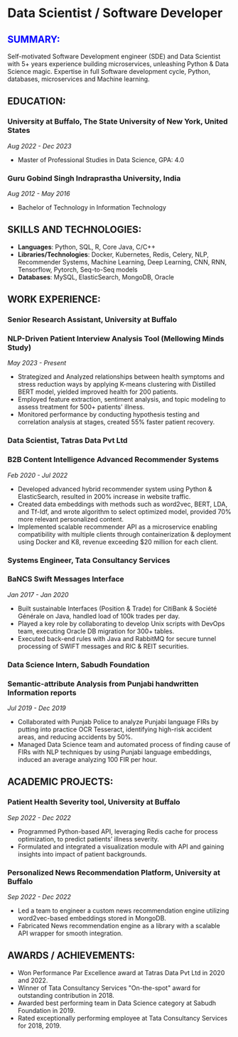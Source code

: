 # Data Scientist / Software Developer

<h2 style="color:blue;"> SUMMARY:</h2>
Self-motivated Software Development engineer (SDE) and Data Scientist with 5+ years experience building microservices, unleashing
Python & Data Science magic. Expertise in full Software development cycle, Python, databases, microservices and Machine learning.

## EDUCATION:
### University at Buffalo, The State University of New York, United States
_Aug 2022 - Dec 2023_
- Master of Professional Studies in Data Science, GPA: 4.0

### Guru Gobind Singh Indraprastha University, India
_Aug 2012 - May 2016_
- Bachelor of Technology in Information Technology

## SKILLS AND TECHNOLOGIES:
- **Languages**: Python, SQL, R, Core Java, C/C++
- **Libraries/Technologies**: Docker, Kubernetes, Redis, Celery, NLP, Recommender Systems, Machine Learning, Deep Learning, CNN, RNN, Tensorflow, Pytorch, Seq-to-Seq models
- **Databases**: MySQL, ElasticSearch, MongoDB, Oracle

## WORK EXPERIENCE:

### Senior Research Assistant, University at Buffalo 
### NLP-Driven Patient Interview Analysis Tool (Mellowing Minds Study)
_May 2023 - Present_  
- Strategized and Analyzed relationships between health symptoms and stress reduction ways by applying K-means clustering with Distilled BERT model, yielded improved health for 200 patients.
- Employed feature extraction, sentiment analysis, and topic modeling to assess treatment for 500+ patients' illness.
- Monitored performance by conducting hypothesis testing and correlation analysis at stages, created 55% faster patient recovery.

### Data Scientist, Tatras Data Pvt Ltd
### B2B Content Intelligence Advanced Recommender Systems
_Feb 2020 - Jul 2022_  
- Developed advanced hybrid recommender system using Python & ElasticSearch, resulted in 200% increase in website traffic.
- Created data embeddings with methods such as word2vec, BERT, LDA, and Tf-Idf, and wrote algorithm to select optimized model, provided 70% more relevant personalized content.
- Implemented scalable recommender API as a microservice enabling compatibility with multiple clients through containerization & deployment using Docker and K8, revenue exceeding $20 million for each client.

### Systems Engineer, Tata Consultancy Services
### BaNCS Swift Messages Interface 
_Jan 2017 - Jan 2020_  
- Built sustainable Interfaces (Position & Trade) for CitiBank & Société Générale on Java, handled load of 100k trades per day.
- Played a key role by collaborating to develop Unix scripts with DevOps team, executing Oracle DB migration for 300+ tables.
- Executed back-end rules with Java and RabbitMQ for secure tunnel processing of SWIFT messages and RIC & REIT securities.

### Data Science Intern, Sabudh Foundation
### Semantic-attribute Analysis from Punjabi handwritten Information reports
_Jul 2019 - Dec 2019_  
- Collaborated with Punjab Police to analyze Punjabi language FIRs by putting into practice OCR Tesseract, identifying high-risk accident areas, and reducing accidents by 50%.
- Managed Data Science team and automated process of finding cause of FIRs with NLP techniques by using Punjabi language embeddings, induced an average analyzing 100 FIR per hour.

## ACADEMIC PROJECTS:

### Patient Health Severity tool, University at Buffalo
_Sep 2022 - Dec 2022_
- Programmed Python-based API, leveraging Redis cache for process optimization, to predict patients’ illness severity.
- Formulated and integrated a visualization module with API and gaining insights into impact of patient backgrounds.

### Personalized News Recommendation Platform, University at Buffalo
_Sep 2022 - Dec 2022_
- Led a team to engineer a custom news recommendation engine utilizing word2vec-based embeddings stored in MongoDB.
- Fabricated News recommendation engine as a library with a scalable API wrapper for smooth integration.

## AWARDS / ACHIEVEMENTS:
- Won Performance Par Excellence award at Tatras Data Pvt Ltd in 2020 and 2022.
- Winner of Tata Consultancy Services "On-the-spot" award for outstanding contribution in 2018.
- Awarded best performing team in Data Science category at Sabudh Foundation in 2019.
- Rated exceptionally performing employee at Tata Consultancy Services for 2018, 2019.
